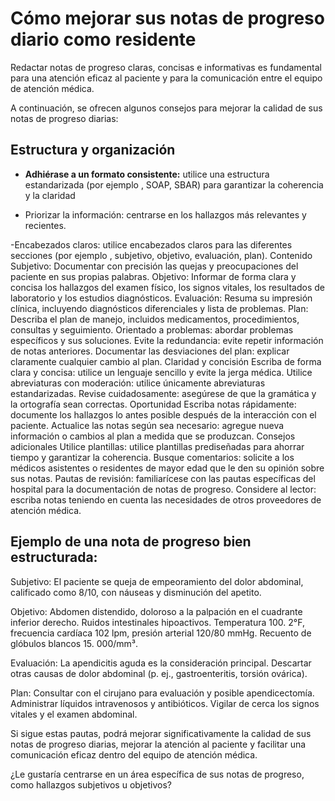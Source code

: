 # Cómo mejorar sus notas de progreso diario como residente

Redactar notas de progreso claras, concisas e informativas es fundamental para una atención eficaz al paciente y para la comunicación
entre el equipo de atención médica. 

A continuación, se ofrecen algunos consejos para mejorar la calidad de sus notas de progreso diarias:

## Estructura y organización

- **Adhiérase a un formato consistente:** utilice una estructura estandarizada (por ejemplo , SOAP, SBAR) para garantizar la coherencia y la claridad

- Priorizar la información: centrarse en los hallazgos más relevantes y recientes.

-Encabezados claros: utilice encabezados claros para las diferentes secciones (por ejemplo , subjetivo, objetivo, evaluación, plan).
Contenido
Subjetivo: Documentar con precisión las quejas y preocupaciones del paciente en sus propias palabras.
Objetivo: Informar de forma clara y concisa los hallazgos del examen físico, los signos vitales, los resultados de laboratorio y los estudios diagnósticos.
Evaluación: Resuma su impresión clínica, incluyendo diagnósticos diferenciales y lista de problemas.
Plan: Describa el plan de manejo, incluidos medicamentos, procedimientos, consultas y seguimiento.
Orientado a problemas: abordar problemas específicos y sus soluciones.
Evite la redundancia: evite repetir información de notas anteriores.
Documentar las desviaciones del plan: explicar claramente cualquier cambio al plan.
Claridad y concisión
Escriba de forma clara y concisa: utilice un lenguaje sencillo y evite la jerga médica.
Utilice abreviaturas con moderación: utilice únicamente abreviaturas estandarizadas.
Revise cuidadosamente: asegúrese de que la gramática y la ortografía sean correctas.
Oportunidad
Escriba notas rápidamente: documente los hallazgos lo antes posible después de la interacción con el paciente.
Actualice las notas según sea necesario: agregue nueva información o cambios al plan a medida que se produzcan.
Consejos adicionales
Utilice plantillas: utilice plantillas prediseñadas para ahorrar tiempo y garantizar la coherencia.
Busque comentarios: solicite a los médicos asistentes o residentes de mayor edad que le den su opinión sobre sus notas.
Pautas de revisión: familiarícese con las pautas específicas del hospital para la documentación de notas de progreso.
Considere al lector: escriba notas teniendo en cuenta las necesidades de otros proveedores de atención médica.

## Ejemplo de una nota de progreso bien estructurada:

Subjetivo: El paciente se queja de empeoramiento del dolor abdominal, calificado como 8/10, con náuseas y disminución del apetito.

Objetivo: Abdomen distendido, doloroso a la palpación en el cuadrante inferior derecho. Ruidos intestinales hipoactivos. Temperatura 100. 2°F, frecuencia cardíaca 102 lpm, presión arterial 120/80 mmHg. Recuento de glóbulos blancos 15. 000/mm³.

Evaluación: La apendicitis aguda es la consideración principal. Descartar otras causas de dolor abdominal (p. ej., gastroenteritis, torsión ovárica).

Plan: Consultar con el cirujano para evaluación y posible apendicectomía. Administrar líquidos intravenosos y antibióticos. Vigilar de cerca los signos vitales y el examen abdominal.

Si sigue estas pautas, podrá mejorar significativamente la calidad de sus notas de progreso diarias, mejorar la atención al paciente y facilitar una comunicación eficaz dentro del equipo de atención médica.

¿Le gustaría centrarse en un área específica de sus notas de progreso, como hallazgos subjetivos u objetivos?
